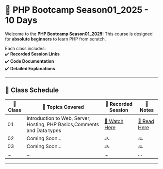 
# 🚀 PHP Bootcamp Season01_2025 - 10 Days

Welcome to the **PHP Bootcamp Season01_2025**! This course is designed for **absolute beginners** to learn PHP from scratch.  

Each class includes:  
✔️ **Recorded Session Links**  
✔️ **Code Documentation**  
✔️ **Detailed Explanations**  

---

## 📅 Class Schedule  

| 📅 Class | 📜 Topics Covered | 🎥 Recorded Session | 📄 Notes |
|---------|----------------|-----------------|------|
| 01 | Introduction to Web, Server, Hosting, PHP Basics,Comments and Data types | [🔗 Watch Here](https://youtu.be/wNGJGAAzCyE) | [📄 Read Here](class01/readme.md) |
| 02 | Coming Soon... | 🔜 | 🔜 |
| 03 | Coming Soon... | 🔜 | 🔜 |
| ... | ... | ... | ... |

---